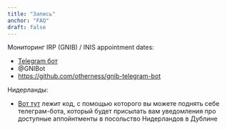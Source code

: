 ```yaml
---
title: "Запись"
anchor: "FAQ"
draft: false
---
```


Мониторинг IRP (GNIB) / INIS appointment dates:

* [Telegram бот](https://t.me/inis_appointments)
* @GNIBot
* https://github.com/otherness/gnib-telegram-bot


Нидерланды:

* [Вот тут](https://github.com/alex-ac/netherappbot) лежит код, с помощью которого вы можете поднять себе телеграм-бота, который будет присылать вам уведомления про доступные аппойнтменты в посольство Нидерландов в Дублине
